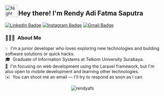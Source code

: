 <img alt="Night Coding" src="./assets/Hand%20Wave.gif" width='40' align="left"/><h2>Hey there! I'm Rendy Adi Fatma Saputra</h2>
[![Linkedin Badge](https://img.shields.io/badge/-RendyAdiFatmaSaputra-blue?style=flat&logo=Linkedin&logoColor=white&link=https://www.linkedin.com/in/rendyafs/)](https://www.linkedin.com/in/rendyafs/)
[![Instagram Badge](https://img.shields.io/badge/-@rendy_afs-purple?style=flat&logo=instagram&logoColor=white&link=https://instagram.com/rendy_afs/)](https://instagram.com/rendy_afs)
[![Gmail Badge](https://img.shields.io/badge/-arendy724@gmail.com-c14438?style=flat&logo=Gmail&logoColor=white&link=mailto:arendy724@gmail.com)](mailto:arendy724@gmail.com)



### 👨🏻‍💻 &nbsp;About Me

💡 &nbsp;I'm a junior developer who loves exploring new technologies and building software solutions or quick hacks.\
🎓 &nbsp;Graduate of Information Systems at Telkom University Surabaya.\
🌱 &nbsp;I'm focusing on web development using the Laravel framework, but I'm also open to mobile development and learning other technologies.\
✉️ &nbsp;You can shoot me an email — I'll try to respond as soon as I can.

<p align="center"> <img src="https://github-readme-stats.vercel.app/api?username=rendyafs&show_icons=true&theme=gotham" alt="rendyafs" />

